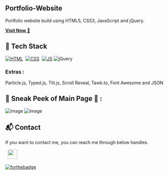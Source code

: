 ## Portfolio-Website
Portfolio website build using HTML5, CSS3, JavaScript and jQuery.

<a href="https://magical-cocada-cf5d3d.netlify.app/" target="_blank">**Visit Now** 🚀</a>


## 📌 Tech Stack
[![HTML](https://img.shields.io/badge/html5%20-%23E34F26.svg?&style=for-the-badge&logo=html5&logoColor=white)](https://github.com/Rishavvatsa/My-Portfolio/search?l=html)&nbsp;
[![CSS](https://img.shields.io/badge/css3%20-%231572B6.svg?&style=for-the-badge&logo=css3&logoColor=white)](https://github.com/Rishavvatsa/My-Portfolio/search?l=css)&nbsp;
[![JS](https://img.shields.io/badge/javascript%20-%23323330.svg?&style=for-the-badge&logo=javascript&logoColor=%23F7DF1E)](https://github.com/Rishavvatsa/My-Portfolio/search?l=javascript)
<img alt="jQuery" src="https://img.shields.io/badge/jquery-%230769AD.svg?style=for-the-badge&logo=jquery&logoColor=white"/>

### Extras : 
Particle.js, Typed.js, Tilt.js, Scroll Reveal, Tawk.to, Font Awesome and JSON

## 📌 Sneak Peek of Main Page 🙈 :
![image](https://user-images.githubusercontent.com/95865069/215290205-e862bb82-cdb4-4bd3-b460-4ff27b9acd06.png)
![image](https://user-images.githubusercontent.com/95865069/215290240-c1b9ee18-81d1-4fc1-9196-e97d4904dee1.png)


<h2>📬 Contact</h2>


If you want to contact me, you can reach me through below handles.

&nbsp;&nbsp;<a href="https://www.linkedin.com/in/rishav-kumar-324bab205/"><img src="https://www.felberpr.com/wp-content/uploads/linkedin-logo.png" width="30"></img></a>




[![forthebadge](https://forthebadge.com/images/badges/built-with-love.svg)](https://forthebadge.com)
